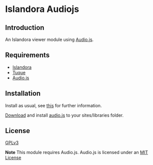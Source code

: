 # Islandora Audiojs
## Introduction

An Islandora viewer module using [Audio.js](http://kolber.github.io/audiojs/).

## Requirements

* [Islandora](https://github.com/islandora/islandora)
* [Tuque](https://github.com/islandora/tuque)
* [Audio.js](http://kolber.github.com/audiojs/audiojs.zip)

## Installation

Install as usual, see [this](https://drupal.org/documentation/install/modules-themes/modules-7) for further information.

[Download](http://kolber.github.com/audiojs/audiojs.zip) and install [audio.js](http://kolber.github.io/audiojs/) to your sites/libraries folder.  


## License

[GPLv3](http://www.gnu.org/licenses/gpl-3.0.txt)

**Note** This module requires Audio.js. Audio.js is licensed under an [MIT License](http://opensource.org/licenses/mit-license.php)
